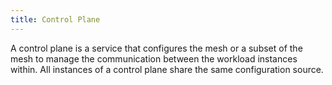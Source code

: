 ```yaml
---
title: Control Plane
---
```


A control plane is a service that configures the mesh or a subset of
the mesh to manage the communication between the workload instances within.
All instances of a control plane share the same configuration source.
